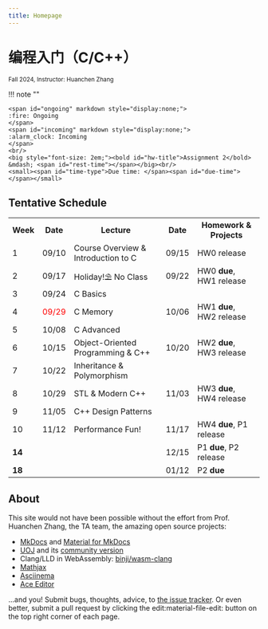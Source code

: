 ```yaml
---
title: Homepage
---
```


# 编程入门（C/C++）

<small>
Fall 2024, Instructor: Huanchen Zhang
</small>

!!! note ""

    <span id="ongoing" markdown style="display:none;">
    :fire: Ongoing
    </span>
    <span id="incoming" markdown style="display:none;">
    :alarm_clock: Incoming
    </span>
    <br/>
    <big style="font-size: 2em;"><bold id="hw-title">Assignment 2</bold> &mdash; <span id="rest-time"></span></big><br/>
    <small><span id="time-type">Due time: </span><span id="due-time"></span></small>

<script>
    const schedule = {
        'Homework 0': ['2024/09/15 00:00:00 GMT+08:00', '2024/09/22 23:59:00 GMT+08:00'],
        'Homework 1': ['2024/09/22 00:00:00 GMT+08:00', '2024/10/06 23:59:00 GMT+08:00'],
        'Homework 2': ['2024/10/06 00:00:00 GMT+08:00', '2024/10/20 23:59:00 GMT+08:00'],
        'Homework 3': ['2024/10/20 00:00:00 GMT+08:00', '2024/11/03 23:59:00 GMT+08:00'],
        'Homework 4': ['2024/11/03 00:00:00 GMT+08:00', '2024/11/17 23:59:00 GMT+08:00'],
        'Project 1': ['2024/11/17 23:00:00 GMT+08:00', '2024/12/15 23:59:00 GMT+08:00'],
        'Project 2': ['2024/12/15 23:00:00 GMT+08:00', '2025/01/12 23:59:00 GMT+08:00'],
    };
        function setTime() {
            const cur_date = new Date();
            let due_date = null;
            let title = '';
            let state = 'finished';
            for (let [k, [start, end]] of Object.entries(schedule)) {
                start = new Date(start);
                end = new Date(end);
                if (start < cur_date && cur_date < end) {
                    due_date = end;
                    title = k;
                    state = 'ongoing';
                    break;
                } else if (cur_date > end && (end > due_date || due_date === null)) {
                    title = k;
                    due_date = end;
                } else if (cur_date < start && (start < due_date || due_date === null)) {
                    title = k;
                    due_date = start;
                    state = 'incoming';
                }
            }
            if (state === 'ongoing') {
                document.getElementById('ongoing').style.display = 'inline';
                document.getElementById('incoming').style.display = 'none';
                document.getElementById('time-type').innerHTML = 'Due time: ';
            } else if (state === 'incoming') {
                document.getElementById('incoming').style.display = 'inline';
                document.getElementById('ongoing').style.display = 'none';
                document.getElementById('time-type').innerHTML = 'Release time: ';
            }
            document.getElementById('due-time').innerHTML = due_date.toLocaleString();
            document.getElementById('hw-title').innerHTML = title;
            let diff = due_date.getTime() - cur_date.getTime();
            let str = '';
            if (diff < 0) {
                str = 'Finished';
            } else {
                let s = diff / 1000;
                let m = s / 60;
                let h = m / 60;
                let d = h / 24;
                if (d == 1) {
                    str += '1 day ';
                } else if (d > 1) {
                    str += Math.floor(d) + ' days ';
                }
                str += `${Math.floor(h)%24}h ${Math.floor(m)%60}m ${Math.floor(s)%60}s`;
            }
            let el = document.getElementById('rest-time');
            el.innerHTML = str;
        }
        setTime();
        setInterval(setTime, 500);
</script>

## Tentative Schedule

<table markdown>
<tbody markdown>
<tr>
<th>Week</th><th>Date</th><th>Lecture</th><th>Date</th><th>Homework & Projects</th>
</tr>
<tr markdown>
<td>1</td><td>09/10</td><td>Course Overview & Introduction to C</td><td><time datetime="2024/09/15">09/15</time></td><td markdown>HW0 release</td>
</tr>
<tr>
<td>2</td><td>09/17</td><td>Holiday!⛱️ No Class</td><td><time datetime="2024/09/22">09/22</time></td><td>HW0 <strong>due</strong>, HW1 release</td>
</tr>
<tr>
<td>3</td><td>09/24</td><td>C Basics</td><td></td><td></td>
</tr>
<tr>
<td>4</td><td><span style="color:red">09/29</span></td><td>C Memory</td><td><time datetime="2024/10/06">10/06</time></td><td>HW1 <strong>due</strong>, HW2 release</td>
</tr>
<tr>
<td>5</td><td>10/08</td><td>C Advanced</td><td></td><td></td>
</tr>
<tr>
<td>6</td><td>10/15</td><td>Object-Oriented Programming & C++</td><td><time datetime="2024/10/20">10/20</time></td><td>HW2 <strong>due</strong>, HW3 release</td>
</tr>
<tr markdown>
<td>7</td><td>10/22</td><td>Inheritance & Polymorphism</td><td></td><td></td>
</tr>
<tr>
<td>8</td><td>10/29</td><td>STL & Modern C++</td><td>11/03</td><td>HW3 <strong>due</strong>, HW4 release</td>
</tr>
<tr markdown>
<td>9</td><td>11/05</td><td>C++ Design Patterns</td><td></td><td></td>
</tr>
<tr markdown>
<td>10</td><td>11/12</td><td>Performance Fun!</td><td>11/17</td><td>HW4 <strong>due</strong>, P1 release</td>
</tr>
<tr markdown>
<td><strong>14</strong></td><td></td><td></td><td>12/15</td><td>P1 <strong>due</strong>, P2 release</td>
</tr>
<tr markdown>
<td><strong>18</strong></td><td></td><td></td><td>01/12</td><td markdown>P2 <strong>due</strong></td>
</tr>
</tbody>
</table>

## About

This site would not have been possible without the effort from Prof. Huanchen Zhang, the TA team, the amazing open source projects:

* [MkDocs](https://www.mkdocs.org/) and [Material for MkDocs](https://squidfunk.github.io/mkdocs-material/)
* [UOJ](https://github.com/vfleaking/uoj) and its [community version](https://github.com/UniversalOJ/UOJ-System)
* Clang/LLD in WebAssembly: [binji/wasm-clang](https://github.com/binji/wasm-clang)
* [Mathjax](https://www.mathjax.org/)
* [Asciinema](https://asciinema.org/)
* [Ace Editor](https://ace.c9.io/)

...and you! Submit bugs, thoughts, advice, to [the issue tracker](https://github.com/Yao-class-cpp-studio/wiki/issues).
Or even better, submit a pull request by clicking the edit:material-file-edit: button on the top right corner of each page.
